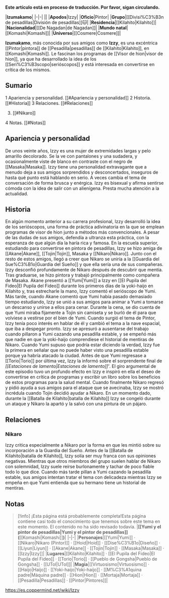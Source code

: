 **Este artículo está en proceso de traducción. Por favor, sigan circulando.**


|**Izumakamo**|
|-|-|
||
|**Apodos**|Izzy|
|**Oficio**|Pintor|
|**Grupo**|[[Divisi%C3%B3n de pesadillas\|División de pesadillas]]🐱︎|
|**Residencia**|[[Kilahito\|Kilahito]]|
|**Nacionalidad**|[[De Nagadan\|de Nagadan]]|
|**Mundo natal**|[[Komashi\|Komashi]]|
|**Universo**|[[Cosmere\|Cosmere]]|

**Izumakamo**, más conocida por sus amigos como **Izzy**, es una excéntrica [[Pintor\|pintora]] de [[Pesadilla\|pesadillas]] de [[Kilahito\|Kilahito]], en [[Komashi\|Komashi]]. Le fascinan los programas de [[Visor de hion\|visor de hion]], ya que ha desarrollado la idea de los [[Seri%C3%B3scopo\|serióscopos]] y está interesada en convertirse en crítica de los mismos.

## Sumario

1 Apariencia y personalidad. [[#Apariencia y personalidad]] 
2 Historia. [[#Historia]] 
3 Relaciones. [[#Relaciones]] 

3. [[#Nikaro]] 


4 Notas. [[#Notas]] 


## Apariencia y personalidad
De unos veinte años, Izzy es una mujer de extremidades largas y pelo amarillo decolorado. Se la ve con pantalones y una sudadera, y ocasionalmente viste de blanco en contraste con el negro de [[Masaka\|Masaka]].
Izzy tiene una personalidad extravagante que a menudo deja a sus amigos sorprendidos y desconcertados, inseguros de hasta qué punto está hablando en serio. A veces cambia el tema de conversación de forma brusca y enérgica. Izzy es bisexual y afirma sentirse cómoda con la idea de salir con un alienígena. Presta mucha atención a la actualidad.

## Historia
En algún momento anterior a su carrera profesional, Izzy desarrolló la idea de los serióscopos, una forma de práctica adivinatoria en la que se emplean programas de visor de hion junto a métodos más convencionales. A pesar de las dudas de sus amigos, defendía a ultranza esta práctica, con la esperanza de que algún día la haría rica y famosa.
En la escuela superior, estudiando para convertirse en pintora de pesadillas, Izzy se hizo amiga de [[Akane\|Akane]], [[Tojin\|Tojin]], Masaka y [[Nikaro\|Nikaro]]. Junto con el resto de estos amigos, llegó a creer que Nikaro se uniría a la [[Guardia del Sue%C3%B1o\|Guardia del Sueño]] y que ella sería una de sus compañeras. Izzy desconfió profundamente de Nikaro después de descubrir que mentía. Tras graduarse, se hizo pintora y trabajó principalmente como compañera de Masaka.
Akane presentó a [[Yumi\|Yumi]] a Izzy en [[El Pupila del Fideo\|El Pupila del Fideo]] durante los primeros días de la yoki-haijo en Kilahito y, tras estrecharle la mano, Izzy comentó el serióscopo de Yumi.
Más tarde, cuando Akane comentó que Yumi había pasado demasiado tiempo estudiando, Izzy se unió a sus amigos para animar a Yumi a tomarse un descanso y unirse a ellos para cenar. Durante la cena, se dio cuenta de que Yumi miraba fijamente a Tojin sin camiseta y se burló de él para que volviese a vestirse por el bien de Yumi. Cuando surgió el tema de Pintor, Izzy tenía poco interés en hablar de él y cambió el tema a la nave espacial, que iba a despegar pronto.
Izzy se apresuró a ausentarse del trabajo cuando pillaron a Yumi cazando una pesadilla estable, y se empeñó más que nadie en que la yoki-haijo comprendiese el historial de mentiras de Nikaro. Cuando Yumi supuso que podría estar diciendo la verdad, Izzy fue la primera en señalar que no puede haber visto una pesadilla estable porque ya habría atacado la ciudad.
Antes de que Yumi regresase a [[Torio\|Torio]] por última vez, Izzy la informó sobre el sorprendente final de *[[Estaciones de lamento\|Estaciones de lamento]]'*. El giro argumental de este episodio tuvo un profundo efecto en Izzy e inspiró en ella el deseo de convertirse en crítica de programas y escribir un libro sobre los beneficios de estos programas para la salud mental.
Cuando finalmente Nikaro regresó y pidió ayuda a sus amigos para el ataque que se avecinaba, Izzy se mostró incrédula cuando Tojin decidió ayudar a Nikaro. En un momento dado, durante la [[Batalla de Kilahito\|batalla de Kilahito]] Izzy se congeló durante un ataque y Nikaro la apartó y la salvó con una pintura de un pájaro.

## Relaciones
### Nikaro
Izzy critica especialmente a Nikaro por la forma en que les mintió sobre su incorporación a la Guardia del Sueño. Antes de la [[Batalla de Kilahito\|batalla de Kilahito]], Izzy solía ser muy franca con sus opiniones negativas. Mientras que otros miembros del grupo suelen hablar de Nikaro con solemnidad, Izzy suele reírse burlonamente y tachar de poco fiable todo lo que dice. Cuando más tarde pillan a Yumi cazando la pesadilla estable, sus amigos intentan tratar el tema con delicadeza mientras Izzy se empeña en que Yumi entienda que su hermano tiene un historial de mentiras.

## Notas

> [!info] ¡Esta página está probablemente completa!Esta página contiene casi todo el conocimiento que tenemos sobre este tema en este momento.
El contenido no ha sido revisado todavía.
|**[[Yumi y el pintor de pesadillas\|Yumi y el pintor de pesadillas]] (**[[Komashi\|Komashi]]**)**|
|-|-|
|**Personajes**|[[Yumi\|Yumi]] · [[Nikaro\|Nikaro (Pintor)]] · [[Hoid\|Hoid]] · [[Dise%C3%B1o\|Diseño]] · [[Liyun\|Liyun]] · [[Akane\|Akane]] · [[Tojin\|Tojin]] · [[Masaka\|Masaka]] · [[Izzy\|Izzy]]|
|**Lugares**|[[Kilahito\|Kilahito]] · [[El Pupila del Fideo\|El Pupila del Fideo]] · [[Torio\|Torio]] · [[Pueblo de Gongsha\|Pueblo de Gongsha]] · [[UTol\|UTol]]|
|**Magia**|[[Virtuosismo\|Virtuosismo]] · [[Haijo\|Haijo]] · [[Yoki-haijo\|Yoki-haijo]] · [[M%C3%A1quina padre\|Máquina padre]] · [[Hion\|Hion]] · [[Mortaja\|Mortaja]] · [[Pesadilla\|Pesadillas]] · [[Pintor\|Pintores]]|



https://es.coppermind.net/wiki/Izzy